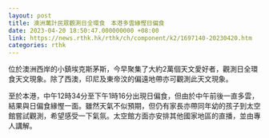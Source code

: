 ```yaml
---
layout: post
title: 澳洲萬計民眾觀測日全環食　本港多雲緣慳日偏食
date: 2023-04-20 18:50:47.000000000 +08:00
link: https://news.rthk.hk/rthk/ch/component/k2/1697140-20230420.htm
categories: rthk
---
```


位於澳洲西岸的小鎮埃克斯茅斯，今早聚集了大約2萬個天文愛好者，觀測日全環食天文現象。除了西澳，印尼及東帝汶的偏遠地帶亦可觀測此天文現象。

至於本港，中午12時34分至下午1時16分出現日偏食，但由於中午前後一直多雲，結果與日偏食緣慳一面。雖然天氣不似預期，但仍有家長亦帶同年幼的孩子到太空館嘗試觀測，希望感受一下氣氛。太空館方面亦安排其他國家地區的直播，並由專人講解。
